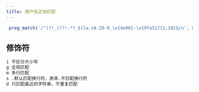 ```yaml
---
title: 用户名正则匹配
---
```


```php
 preg_match('/^(?!_)(?!.*?_$)[a-zA-Z0-9_\x{4e00}-\x{9fa5}]{1,10}$/u', $value);
```

## 修饰符

```bash
i 不区分大小写
g 全局匹配
m 多行匹配
s .默认匹配换行符，原来.不匹配换行符
U 只匹配最近的字符串，不重复匹配
```

